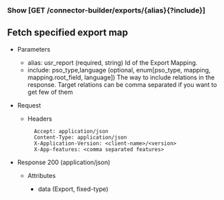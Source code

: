 ### Show [GET /connector-builder/exports/{alias}{?include}]

## Fetch specified export map

+ Parameters
    + alias: usr_report (required, string) 
        Id of the Export Mapping.
    + include: pso_type,language (optional, enum[pso_type, mapping, mapping.root_field, language])
        The way to include relations in the response. Target relations can be comma separated if you want to get few of them

+ Request
    + Headers

            Accept: application/json
            Content-Type: application/json
            X-Application-Version: <client-name>/<version>
            X-App-features: <comma separated features>

+ Response 200 (application/json)

    + Attributes
    
        + data (Export, fixed-type)

<!-- include(../error_responses.md) -->
